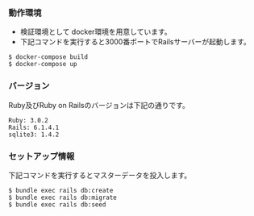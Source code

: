 ### 動作環境

- 検証環境として docker環境を用意しています。
- 下記コマンドを実行すると3000番ポートでRailsサーバーが起動します。
```
$ docker-compose build
$ docker-compose up
```

### バージョン
Ruby及びRuby on Railsのバージョンは下記の通りです。
```
Ruby: 3.0.2
Rails: 6.1.4.1
sqlite3: 1.4.2
```

### セットアップ情報
下記コマンドを実行するとマスターデータを投入します。

```
$ bundle exec rails db:create
$ bundle exec rails db:migrate
$ bundle exec rails db:seed
```
